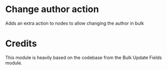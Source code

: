 # Change author action

Adds an extra action to nodes to allow changing the author in bulk

# Credits
This module is heavily based on the codebase from the Bulk Update Fields module.
